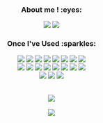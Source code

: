 <div align="center">
  <h3>About me ! :eyes:</h3>
  <a href="https://github.com/stitchzzang"><img src="https://img.shields.io/badge/github-181717?style=for-the-badge&logo=github&logoColor=white"/></a> 
  <a href="https://stitchzzang.tistory.com/"><img src="https://img.shields.io/badge/Tistory-orange?style=for-the-badge"/></a>

  <h3>Once I've Used :sparkles:</h3>
  <img src="https://img.shields.io/badge/Python-3776AB?style=flat-square&logo=Python&logoColor=white"/>
  <img src="https://img.shields.io/badge/JavaScript-F7DF1E?style=flat-square&logo=JavaScript&logoColor=black"/>
  <img src="https://img.shields.io/badge/TypeScript-3178C6?style=flat-square&logo=TypeScript&logoColor=white"/>
  <img src="https://img.shields.io/badge/React-61DAFB?style=flat-square&logo=React&logoColor=black"/>
  <img src="https://img.shields.io/badge/Vue-4FC08D?style=flat-square&logo=Vue.js&logoColor=white"/>
  <img src="https://img.shields.io/badge/HTML-E34F26?style=flat-square&logo=HTML5&logoColor=white"/>
  <img src="https://img.shields.io/badge/CSS-1572B6?style=flat-square&logo=CSS3&logoColor=white"/>
  <img src="https://img.shields.io/badge/TailwindCSS-06B6D4?style=flat-square&logo=TailwindCSS&logoColor=white"/>       
  <br />
  <img src="https://img.shields.io/badge/ReactQuery-FF4154?style=flat-square&logoColor=white"/>
  <img src="https://img.shields.io/badge/React_Router-CA4245?style=flat-square&logo=ReactRouter&logoColor=white"/>
  <img src="https://img.shields.io/badge/Vite-646CFF?style=flat-square&logo=Vite&logoColor=white"/>
  <img src="https://img.shields.io/badge/npm-CB3837?style=flat-square&logo=npm&logoColor=white"/>
  <img src="https://img.shields.io/badge/pnpm-F69220?style=flat-square&logoColor=white"/>
  <img src="https://img.shields.io/badge/Bootstrap-7952B3?style=flat-square&logo=Bootstrap&logoColor=white"/>
  <img src="https://img.shields.io/badge/ESLint-4B32C3?style=flat-square&logo=eslint&logoColor=white"/>
  <img src="https://img.shields.io/badge/Prettier-F7B93E?style=flat-square&logo=prettier&logoColor=white"/>
  <br />
  <img src="https://img.shields.io/badge/Axios-5A29E4?style=flat-square&logoColor=white"/>
  <img src="https://img.shields.io/badge/Zustand-000000?style=flat-square&logoColor=white"/>
  <img src="https://img.shields.io/badge/ECharts-AA3377?style=flat-square&logoColor=white"/>
</div>

<br>

<div align="center">
  <br>
  <img src="https://github-readme-stats.vercel.app/api/top-langs/?username=stitchzzang&layout=donut">
  <br>
  <br>
  <img src="https://github-readme-stats.vercel.app/api?username=stitchzzang&show_icons=true&theme=transparent">
</div>
